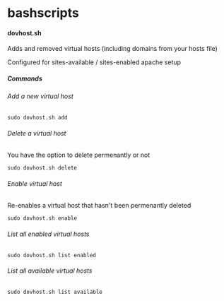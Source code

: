 bashscripts
===========

#### dovhost.sh

Adds and removed virtual hosts (including domains from your hosts file)

Configured for sites-available / sites-enabled apache setup

##### Commands

###### Add a new virtual host

`sudo dovhost.sh add`

###### Delete a virtual host

You have the option to delete permenantly or not

`sudo dovhost.sh delete`

###### Enable virtual host

Re-enables a virtual host that hasn't been permenantly deleted

`sudo dovhost.sh enable`

###### List all enabled virtual hosts

`sudo dovhost.sh list enabled`

###### List all available virtual hosts

`sudo dovhost.sh list available`
